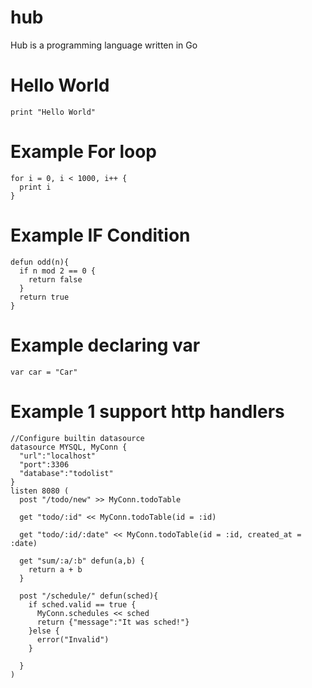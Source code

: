 # hub

Hub is a programming language written in Go


# Hello World

```
print "Hello World"
```

# Example For loop

```
for i = 0, i < 1000, i++ {
  print i
}
```

# Example IF Condition

```
defun odd(n){
  if n mod 2 == 0 {
    return false
  }
  return true
}
```

# Example declaring var
```
var car = "Car"
```

# Example 1  support http handlers
```
//Configure builtin datasource
datasource MYSQL, MyConn {
  "url":"localhost"
  "port":3306
  "database":"todolist"
}
listen 8080 (
  post "/todo/new" >> MyConn.todoTable
  
  get "todo/:id" << MyConn.todoTable(id = :id)
  
  get "todo/:id/:date" << MyConn.todoTable(id = :id, created_at = :date)

  get "sum/:a/:b" defun(a,b) {
    return a + b
  }
  
  post "/schedule/" defun(sched){
    if sched.valid == true {
      MyConn.schedules << sched
      return {"message":"It was sched!"}
    }else {
      error("Invalid")
    }
    
  }
)
```

